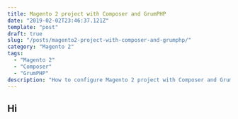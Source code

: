 ```yaml
---
title: Magento 2 project with Composer and GrumPHP 
date: "2019-02-02T23:46:37.121Z"
template: "post"
draft: true
slug: "/posts/magento2-project-with-composer-and-grumphp/"
category: "Magento 2"
tags:
  - "Magento 2"
  - "Composer"
  - "GrumPHP"
description: "How to configure Magento 2 project with Composer and GrumPHP."
---
```


## Hi

